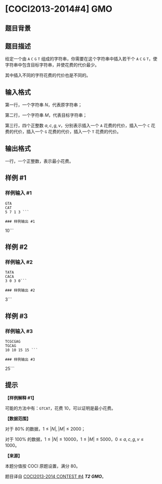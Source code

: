 # [COCI2013-2014#4] GMO

## 题目背景



## 题目描述

给定一个由 `A` `C` `G` `T` 组成的字符串，你需要在这个字符串中插入若干个 `A` `C` `G` `T`，使字符串中包含目标字符串，并使花费的代价最少。

其中插入不同的字符花费的代价也是不同的。

## 输入格式

第一行，一个字符串 $N$，代表原字符串；

第二行，一个字符串 $M$，代表目标字符串；

第三行，四个正整数 $a,c,g,v$，分别表示插入一个 `A` 花费的代价，插入一个 `C` 花费的代价，插入一个 `G` 花费的代价，插入一个 `T` 花费的代价。

## 输出格式

一行，一个正整数，表示最小花费。

## 样例 #1

### 样例输入 #1
```
GTA
CAT
5 7 1 3 ```

### 样例输出 #1

```
10```

## 样例 #2

### 样例输入 #2
```
TATA
CACA
3 0 3 0```

### 样例输出 #2

```
3```

## 样例 #3

### 样例输入 #3
```
TCGCGAG
TGCAG
10 10 15 15 ```

### 样例输出 #3

```
25```

## 提示

**【样例解释 #1】**

可能的方法中有：`GTCAT`，花费 $10$，可以证明是最小花费。

**【数据范围】**

对于 $80\%$ 的数据，$1\le |N|,|M|\le 2000$；

对于 $100\%$ 的数据，$1\le |N|\le 10000$，$1\le |M|\le 5000$，$0\le a,c,g,v\le 1000$。

**【来源】**

本题分值按 COCI 原题设置，满分 $80$。

题目译自 [COCI2013-2014 CONTEST #4](https://hsin.hr/coci/archive/2013_2014/contest4_tasks.pdf) _**T2 GMO**_。
